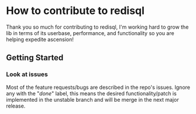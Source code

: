 # How to contribute to redisql

Thank you so much for contributing to redisql, I'm working hard to grow the lib in terms of its userbase, performance, and functionality so you are helping expedite ascension!  

## Getting Started

### Look at issues

Most of the feature requests/bugs are described in the repo's issues. Ignore any with the "*done*" label, this means the desired functionality/patch is implemented in the unstable branch and will be merge in the next major release. 
